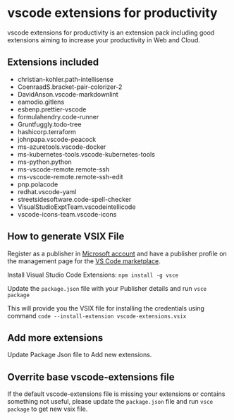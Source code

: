 # vscode extensions for productivity

vscode extensions for productivity is an extension pack including good extensions aiming to increase your productivity in Web and Cloud.

## Extensions included

- christian-kohler.path-intellisense
- CoenraadS.bracket-pair-colorizer-2
- DavidAnson.vscode-markdownlint
- eamodio.gitlens
- esbenp.prettier-vscode
- formulahendry.code-runner
- Gruntfuggly.todo-tree
- hashicorp.terraform
- johnpapa.vscode-peacock
- ms-azuretools.vscode-docker
- ms-kubernetes-tools.vscode-kubernetes-tools
- ms-python.python
- ms-vscode-remote.remote-ssh
- ms-vscode-remote.remote-ssh-edit
- pnp.polacode
- redhat.vscode-yaml
- streetsidesoftware.code-spell-checker
- VisualStudioExptTeam.vscodeintellicode
- vscode-icons-team.vscode-icons

## How to generate VSIX File

Register as a publisher in [Microsoft account](https://account.microsoft.com/account?lang=en-us) and have a publisher profile on the management page for the [VS Code marketplace](https://marketplace.visualstudio.com/manage).

Install Visual Studio Code Extensions: 
`npm install -g vsce`

Update the `package.json` file with your Publisher details and run 
`vsce package`

This will provide you the VSIX file for installing the credentials using command
`code --install-extension vscode-extensions.vsix`

## Add more extensions

Update Package Json file to Add new extensions.

## Overrite base vscode-extensions file

If the default vscode-extensions file is missing your extensions or contains something not useful, please update the `package.json` file
and run `vsce package` to get new vsix file.

